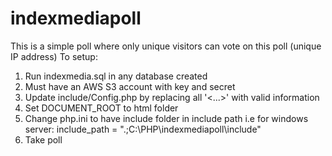 indexmediapoll
======
This is a simple poll where only unique visitors can vote on this poll (unique IP address)
To setup:
1. Run indexmedia.sql in any database created
2. Must have an AWS S3 account with key and secret
3. Update include/Config.php by replacing all '<...>' with valid information
4. Set DOCUMENT_ROOT to html folder
5. Change php.ini to have include folder in include path i.e for windows server: include_path = ".;C:\PHP\indexmediapoll\include\"
6. Take poll
